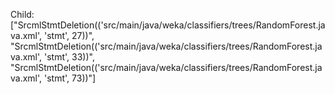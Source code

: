 Child: ["SrcmlStmtDeletion(('src/main/java/weka/classifiers/trees/RandomForest.java.xml', 'stmt', 27))", "SrcmlStmtDeletion(('src/main/java/weka/classifiers/trees/RandomForest.java.xml', 'stmt', 33))", "SrcmlStmtDeletion(('src/main/java/weka/classifiers/trees/RandomForest.java.xml', 'stmt', 73))"]